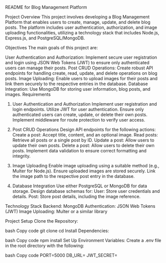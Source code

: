 README for Blog Management Platform

Project Overview
This project involves developing a Blog Management Platform that enables users to create, manage, update, and delete blog posts. The platform includes user authentication, authorization, and image uploading functionalities, utilizing a technology stack that includes Node.js, Express.js, and PostgreSQL/MongoDB.

Objectives
The main goals of this project are:

User Authentication and Authorization: Implement secure user registration and login using JSON Web Tokens (JWT) to ensure only authenticated users can manage their posts.
Post CRUD Operations: Create robust API endpoints for handling create, read, update, and delete operations on blog posts.
Image Uploading: Enable users to upload images for their posts and link them securely to the respective entries in the database.
Database Integration: Use MongoDB for storing user information, blog posts, and images.
Requirements

1. User Authentication and Authorization
Implement user registration and login endpoints.
Utilize JWT for user authentication.
Ensure only authenticated users can create, update, or delete their own posts.
Implement middleware for route protection to verify user access.

3. Post CRUD Operations
Design API endpoints for the following actions:
Create a post: Accept title, content, and an optional image.
Read posts: Retrieve all posts or a single post by ID.
Update a post: Allow users to update their own posts.
Delete a post: Allow users to delete their own posts.
Implement data validation to ensure correct formatting and integrity.

4. Image Uploading
Enable image uploading using a suitable method (e.g., Multer for Node.js).
Ensure uploaded images are stored securely.
Link the image path to the respective post entry in the database.

5. Database Integration
Use either PostgreSQL or MongoDB for data storage.
Design database schemas for:
User: Store user credentials and details.
Post: Store post details, including the image reference.

Technology Stack
Backend: MongoDB
Authentication: JSON Web Tokens (JWT)
Image Uploading: Multer or a similar library

Project Setup
Clone the Repository:

bash
Copy code
git clone <repository-url>
cd <project-directory>
Install Dependencies:

bash
Copy code
npm install
Set Up Environment Variables: Create a .env file in the root directory with the following:

bash
Copy code
PORT=5000
DB_URL=<your-database-url>
JWT_SECRET=<your-jwt-secret>
